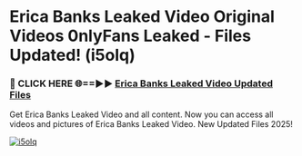 # Erica Banks Leaked Video Original Videos 0nlyFans Leaked - Files Updated! (i5olq)

<h3>🔴 CLICK HERE 🌐==►► <a href="https://tinyurl.com/3hn5wdd3" rel="nofollow">Erica Banks Leaked Video Updated Files</a></h3>

Get Erica Banks Leaked Video and all content. Now you can access all videos and pictures of Erica Banks Leaked Video. New Updated Files 2025!

[![i5olq](https://i.imgur.com/4HnBqBT.gif)](https://tinyurl.com/3hn5wdd3)

